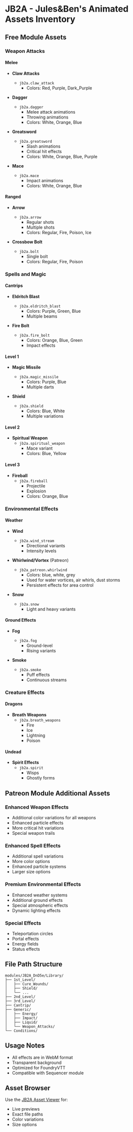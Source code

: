 # JB2A - Jules&Ben's Animated Assets Inventory

## Free Module Assets

### Weapon Attacks

#### Melee

- **Claw Attacks**

  - `jb2a.claw_attack`
    - Colors: Red, Purple, Dark_Purple

- **Dagger**

  - `jb2a.dagger`
    - Melee attack animations
    - Throwing animations
    - Colors: White, Orange, Blue

- **Greatsword**

  - `jb2a.greatsword`
    - Slash animations
    - Critical hit effects
    - Colors: White, Orange, Blue, Purple

- **Mace**
  - `jb2a.mace`
    - Impact animations
    - Colors: White, Orange, Blue

#### Ranged

- **Arrow**

  - `jb2a.arrow`
    - Regular shots
    - Multiple shots
    - Colors: Regular, Fire, Poison, Ice

- **Crossbow Bolt**
  - `jb2a.bolt`
    - Single bolt
    - Colors: Regular, Fire, Poison

### Spells and Magic

#### Cantrips

- **Eldritch Blast**

  - `jb2a.eldritch_blast`
    - Colors: Purple, Green, Blue
    - Multiple beams

- **Fire Bolt**
  - `jb2a.fire_bolt`
    - Colors: Orange, Blue, Green
    - Impact effects

#### Level 1

- **Magic Missile**

  - `jb2a.magic_missile`
    - Colors: Purple, Blue
    - Multiple darts

- **Shield**
  - `jb2a.shield`
    - Colors: Blue, White
    - Multiple variations

#### Level 2

- **Spiritual Weapon**
  - `jb2a.spiritual_weapon`
    - Mace variant
    - Colors: Blue, Yellow

#### Level 3

- **Fireball**
  - `jb2a.fireball`
    - Projectile
    - Explosion
    - Colors: Orange, Blue

### Environmental Effects

#### Weather

- **Wind**

  - `jb2a.wind_stream`
    - Directional variants
    - Intensity levels

- **Whirlwind/Vortex** (Patreon)

  - `jb2a_patreon.whirlwind`
    - Colors: blue, white, grey
    - Used for water vortices, air whirls, dust storms
    - Persistent effects for area control

- **Snow**
  - `jb2a.snow`
    - Light and heavy variants

#### Ground Effects

- **Fog**

  - `jb2a.fog`
    - Ground-level
    - Rising variants

- **Smoke**
  - `jb2a.smoke`
    - Puff effects
    - Continuous streams

### Creature Effects

#### Dragons

- **Breath Weapons**
  - `jb2a.breath_weapons`
    - Fire
    - Ice
    - Lightning
    - Poison

#### Undead

- **Spirit Effects**
  - `jb2a.spirit`
    - Wisps
    - Ghostly forms

## Patreon Module Additional Assets

### Enhanced Weapon Effects

- Additional color variations for all weapons
- Enhanced particle effects
- More critical hit variations
- Special weapon trails

### Enhanced Spell Effects

- Additional spell variations
- More color options
- Enhanced particle systems
- Larger size options

### Premium Environmental Effects

- Enhanced weather systems
- Additional ground effects
- Special atmospheric effects
- Dynamic lighting effects

### Special Effects

- Teleportation circles
- Portal effects
- Energy fields
- Status effects

## File Path Structure

```
modules/JB2A_DnD5e/Library/
├── 1st_Level/
│   ├── Cure_Wounds/
│   ├── Shield/
│   └── ...
├── 2nd_Level/
├── 3rd_Level/
├── Cantrip/
├── Generic/
│   ├── Energy/
│   ├── Impact/
│   ├── Liquid/
│   └── Weapon_Attacks/
└── Conditions/
```

## Usage Notes

- All effects are in WebM format
- Transparent background
- Optimized for FoundryVTT
- Compatible with Sequencer module

## Asset Browser

Use the [JB2A Asset Viewer](https://library.jb2a.com/) for:

- Live previews
- Exact file paths
- Color variations
- Size options
